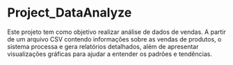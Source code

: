 # Project_DataAnalyze
Este projeto tem como objetivo realizar análise de dados de vendas. A partir de um arquivo CSV contendo informações sobre as vendas de produtos, o sistema processa e gera relatórios detalhados, além de apresentar visualizações gráficas para ajudar a entender os padrões e tendências.
